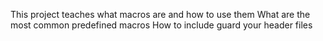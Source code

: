 This project teaches what macros are and how to use them
What are the most common predefined macros
How to include guard your header files
